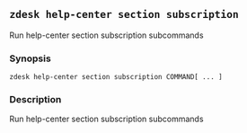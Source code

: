 ## `zdesk help-center section subscription`

Run help-center section subscription subcommands

### Synopsis

    zdesk help-center section subscription COMMAND[ ... ]

### Description

Run help-center section subscription subcommands

